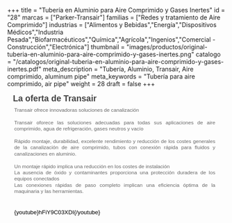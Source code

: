 +++
title = "Tubería en Aluminio para Aire Comprimido y Gases Inertes"
id = "28"
marcas = ["Parker-Transair"]
familias = ["Redes y tratamiento de Aire Comprimido"]
industrias = ["Alimentos y Bebidas","Energía","Dispositivos Médicos","Industria Pesada","Biofarmacéuticos","Química","Agrícola","Ingenios","Comercial - Construcción","Electrónica"]
thumbnail = "images/productos/original-tuberia-en-aluminio-para-aire-comprimido-y-gases-inertes.png"
catalogo = "/catalogos/original-tuberia-en-aluminio-para-aire-comprimido-y-gases-inertes.pdf"
meta_description = "Tubería, Aluminio, Transair, Aire comprimido, aluminum pipe"
meta_keywords = "Tubería para aire comprimido, air pipe"
weight = 28
draft = false
+++
<h2 id="marches" style="margin: 0px 0px 0px 13px; padding: 0px; font-size: 1.4em; color: #444444; font-family: Verdana, Arial, Tahoma, Helvetica, sans-serif; line-height: normal;">La oferta de Transair</h2>
<div class="MarchesWarper" style="margin: 0px; padding: 0px; overflow: hidden; height: auto; color: #000000; font-family: Verdana, Arial, Tahoma, Helvetica, sans-serif; font-size: 13px; line-height: normal;">
<div class="Intro" style="margin: 8px 15px 0px 16px !important; padding: 0px !important; color: #666666; font-size: 0.9em; text-align: justify; line-height: 14.399999618530273px;">
<p style="margin: 0px 10px 10px 0px; padding: 0px;">Transair ofrece innovadoras soluciones de canalización<br /><br />Transair oforece las soluciones adecuadas para todas sus aplicaciones de aire comprimido, agua de refrigeración, gases neutros y vacío<br /><br />Rápido montaje, durabilidad, excelente rendimiento y reducción de los costes generales de la canalización de aire comprimido, tubos con conexión rápida para fluidos y canalizaciones en aluminio.<br /><br />Un montaje rápido implica una reducción en los costes de instalación<br />La ausencia de óxido y contaminantes proporciona una protección duradera de los equipos conectados<br />Las conexiones rápidas de paso completo implican una eficiencia óptima de la maquinaria y las herramientas.</p>
<p style="margin: 0px 10px 10px 0px; padding: 0px;"> </p>
<p style="margin: 0px 10px 10px 0px; padding: 0px;"><span id="docs-internal-guid-4e07385f-9f50-aaf0-4127-65a08064a325"><span style="font-size: 13.333333333333332px; font-family: Arial; color: #000000; background-color: transparent; vertical-align: baseline; white-space: pre-wrap;">{youtube}hFiY9C03XDI{/youtube}</span></span></p>
</div>
</div>
